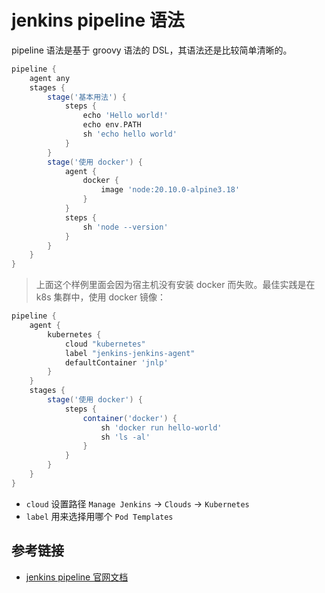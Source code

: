 # jenkins pipeline 语法

pipeline 语法是基于 groovy 语法的 DSL，其语法还是比较简单清晰的。

```groovy
pipeline {
    agent any
    stages {
        stage('基本用法') {
            steps {
                echo 'Hello world!'
                echo env.PATH
                sh 'echo hello world'
            }
        }
        stage('使用 docker') {
            agent {
                docker {
                    image 'node:20.10.0-alpine3.18'
                }
            }
            steps {
                sh 'node --version'
            }
        }
    }
}
```

> 上面这个样例里面会因为宿主机没有安装 docker 而失败。最佳实践是在 k8s 集群中，使用 docker 镜像：

```groovy
pipeline {
    agent {
        kubernetes {
            cloud "kubernetes"
            label "jenkins-jenkins-agent"
            defaultContainer 'jnlp'
        }
    }
    stages {
        stage('使用 docker') {
            steps {
                container('docker') {
                    sh 'docker run hello-world'
                    sh 'ls -al'
                }
            }
        }
    }
}
```

- `cloud` 设置路径 `Manage Jenkins` -> `Clouds` -> `Kubernetes`
- `label` 用来选择用哪个 `Pod Templates`

## 参考链接

- [jenkins pipeline 官网文档](https://www.jenkins.io/doc/book/pipeline/getting-started/)
